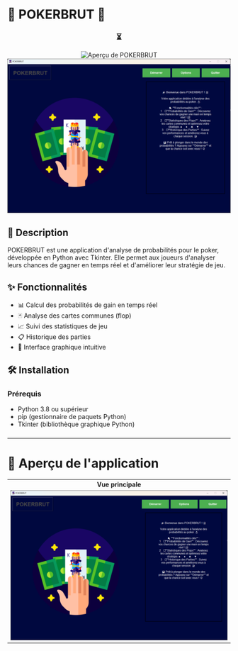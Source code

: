 # 🎲 POKERBRUT 🎰

<div align="center">
    <h3>⏳</h3>
    <div><img src="https://media3.giphy.com/media/v1.Y2lkPTc5MGI3NjExZ2swZnlwcXNmc2V3MnZjcWk4ZDBnbHZjb2ZtdmhuOTM4ejE4OGpzYiZlcD12MV9pbnRlcm5hbF9naWZfYnlfaWQmY3Q9Zw/KXJzfrvuVnUODst2eO/giphy.webp" alt="Aperçu de POKERBRUT" width="250"/></div>
<img src="medias/screenshots/main_view.png" alt="Aperçu de POKERBRUT" width="600px">
</div>



## 📝 Description
POKERBRUT est une application d'analyse de probabilités pour le poker, développée en Python avec Tkinter. Elle permet aux joueurs d'analyser leurs chances de gagner en temps réel et d'améliorer leur stratégie de jeu.

## ✨ Fonctionnalités

- 📊 Calcul des probabilités de gain en temps réel
- 🃏 Analyse des cartes communes (flop)
- 📈 Suivi des statistiques de jeu
- 📋 Historique des parties
- 🎨 Interface graphique intuitive

## 🛠️ Installation

### Prérequis
- Python 3.8 ou supérieur
- pip (gestionnaire de paquets Python)
- Tkinter (bibliothèque graphique Python)
###
***

# 📸 Aperçu de l'application
<table>
  <tr>
    <td align="center"><b>Vue principale</b></td>
  </tr>
  <tr>
    <td><img src="medias/screenshots/main_view.png" width="100%"></td>
  </tr>
</table>